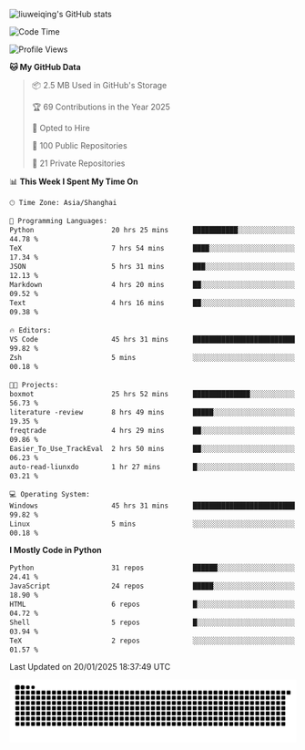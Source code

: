 ![liuweiqing's GitHub stats](https://github-readme-stats.vercel.app/api?username=14790897&show_icons=true&locale=cn&include_all_commits=true&count_private=true)

<!--START_SECTION:waka-->
![Code Time](http://img.shields.io/badge/Code%20Time-1%2C843%20hrs%2045%20mins-blue)

![Profile Views](http://img.shields.io/badge/Profile%20Views-15-blue)

**🐱 My GitHub Data** 

> 📦 2.5 MB Used in GitHub's Storage 
 > 
> 🏆 69 Contributions in the Year 2025
 > 
> 💼 Opted to Hire
 > 
> 📜 100 Public Repositories 
 > 
> 🔑 21 Private Repositories 
 > 
📊 **This Week I Spent My Time On** 

```text
🕑︎ Time Zone: Asia/Shanghai

💬 Programming Languages: 
Python                   20 hrs 25 mins      ███████████░░░░░░░░░░░░░░   44.78 % 
TeX                      7 hrs 54 mins       ████░░░░░░░░░░░░░░░░░░░░░   17.34 % 
JSON                     5 hrs 31 mins       ███░░░░░░░░░░░░░░░░░░░░░░   12.13 % 
Markdown                 4 hrs 20 mins       ██░░░░░░░░░░░░░░░░░░░░░░░   09.52 % 
Text                     4 hrs 16 mins       ██░░░░░░░░░░░░░░░░░░░░░░░   09.38 % 

🔥 Editors: 
VS Code                  45 hrs 31 mins      █████████████████████████   99.82 % 
Zsh                      5 mins              ░░░░░░░░░░░░░░░░░░░░░░░░░   00.18 % 

🐱‍💻 Projects: 
boxmot                   25 hrs 52 mins      ██████████████░░░░░░░░░░░   56.73 % 
literature -review       8 hrs 49 mins       █████░░░░░░░░░░░░░░░░░░░░   19.35 % 
freqtrade                4 hrs 29 mins       ██░░░░░░░░░░░░░░░░░░░░░░░   09.86 % 
Easier_To_Use_TrackEval  2 hrs 50 mins       ██░░░░░░░░░░░░░░░░░░░░░░░   06.23 % 
auto-read-liunxdo        1 hr 27 mins        █░░░░░░░░░░░░░░░░░░░░░░░░   03.21 % 

💻 Operating System: 
Windows                  45 hrs 31 mins      █████████████████████████   99.82 % 
Linux                    5 mins              ░░░░░░░░░░░░░░░░░░░░░░░░░   00.18 % 
```

**I Mostly Code in Python** 

```text
Python                   31 repos            ██████░░░░░░░░░░░░░░░░░░░   24.41 % 
JavaScript               24 repos            █████░░░░░░░░░░░░░░░░░░░░   18.90 % 
HTML                     6 repos             █░░░░░░░░░░░░░░░░░░░░░░░░   04.72 % 
Shell                    5 repos             █░░░░░░░░░░░░░░░░░░░░░░░░   03.94 % 
TeX                      2 repos             ░░░░░░░░░░░░░░░░░░░░░░░░░   01.57 % 
```




 Last Updated on 20/01/2025 18:37:49 UTC
<!--END_SECTION:waka-->

<picture>
  <source media="(prefers-color-scheme: dark)" srcset="https://raw.githubusercontent.com/14790897/14790897/output/github-contribution-grid-snake-dark.svg" />
  <source media="(prefers-color-scheme: light)" srcset="https://raw.githubusercontent.com/14790897/14790897/output/github-contribution-grid-snake.svg" />
  <img alt="github-snake" src="https://raw.githubusercontent.com/14790897/14790897/output/github-contribution-grid-snake.svg" />
</picture>
